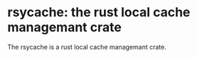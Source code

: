 # rsycache: the rust local cache managemant crate
The rsycache is a rust local cache managemant crate.
